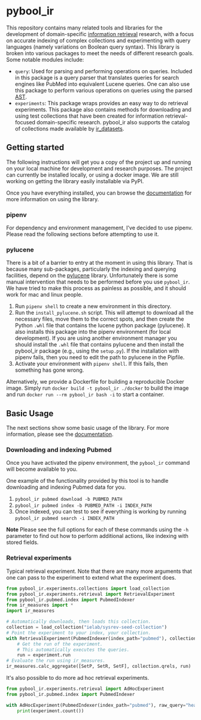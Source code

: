# pybool_ir

This repository contains many related tools and libraries for the development of domain-specific  [information retrieval](https://en.wikipedia.org/wiki/Information_retrieval) research, with a focus on accurate indexing of complex collections and experimenting with query languages (namely variations on Boolean query syntax). This library is broken into various packages to meet the needs of different research goals. Some notable modules include:

 - `query`: Used for parsing and performing operations on queries. Included in this package is a query parser that translates queries for search engines like PubMed into equivalent Lucene queries. One can also use this package to perform various operations on queries using the parsed [AST](https://en.wikipedia.org/wiki/Abstract_syntax_tree).
 - `experiments`: This package wraps provides an easy way to do retrieval experiments. This package also contains methods for downloading and using test collections that have been created for information retrieval-focused domain-specific research. pybool_ir also supports the catalog of collections made available by [ir_datasets](https://ir-datasets.com/).

## Getting started


The following instructions will get you a copy of the project up and running on your local machine for development and research purposes. The project can currently be installed locally, or using a docker image. We are still working on getting the library easily installable via PyPI.

Once you have everything installed, you can browse the [documentation](https://scells.me/pybool_ir/) for more information on using the library.

### pipenv

For dependency and environment management, I've decided to use pipenv. Please read the following sections before attempting to use it.

### pylucene

There is a bit of a barrier to entry at the moment in using this library. That is because many sub-packages, particularly the indexing and querying facilities, depend on the [pylucene](https://lucene.apache.org/pylucene/) library. Unfortunately there is some manual intervention that needs to be performed before you use `pybool_ir`. We have tried to make this process as painless as possible, and it should work for mac and linux people.

 1. Run `pipenv shell` to create a new environment in this directory.
 2. Run the `install_pylucene.sh` script. This will attempt to download all the necessary files, move them to the correct spots, and then create the Python `.whl` file that contains the lucene python package (pylucene). It also installs this package into the pipenv environment (for local development). If you are using another environment manager you should install the `.whl` file that contains pylucene and then install the pybool_ir package (e.g., using the `setup.py`). If the installation with pipenv fails, then you need to edit the path to pylucene in the Pipfile.
 3. Activate your environment with `pipenv shell`. If this fails, then something has gone wrong. 

Alternatively, we provide a Dockerfile for building a reproducible Docker image. Simply run `docker build -t pybool_ir ./docker` to build the image and run `docker run --rm pybool_ir bash -i` to start a container.

## Basic Usage

The next sections show some basic usage of the library. For more information, please see the [documentation](https://scells.me/pybool_ir/).

### Downloading and indexing Pubmed

Once you have activated the pipenv environment, the `pybool_ir` command will become available to you. 

One example of the functionality provided by this tool is to handle downloading and indexing Pubmed data for you.

 1. `pybool_ir pubmed download -b PUBMED_PATH`
 2. `pybool_ir pubmed index -b PUBMED_PATH -i INDEX_PATH`
 3. Once indexed, you can test to see if everything is working by running `pybool_ir pubmed search -i INDEX_PATH`

**Note** Please see the full options for each of these commands using the `-h` parameter to find out how to perform additional actions, like indexing with stored fields.

### Retrieval experiments

Typical retrieval experiment. Note that there are many more arguments that one can pass to the experiment to extend what the experiment does.

```python
from pybool_ir.experiments.collections import load_collection
from pybool_ir.experiments.retrieval import RetrievalExperiment
from pybool_ir.pubmed.index import PubmedIndexer
from ir_measures import *
import ir_measures

# Automatically downloads, then loads this collection.
collection = load_collection("ielab/sysrev-seed-collection")
# Point the experiment to your index, your collection.
with RetrievalExperiment(PubmedIndexer(index_path="pubmed"), collection=collection) as experiment:
    # Get the run of the experiment.
    # This automatically executes the queries.
    run = experiment.run
# Evaluate the run using ir_measures.
ir_measures.calc_aggregate([SetP, SetR, SetF], collection.qrels, run)
```

It's also possible to do more ad hoc retrieval experiments.

```python
from pybool_ir.experiments.retrieval import AdHocExperiment
from pybool_ir.pubmed.index import PubmedIndexer

with AdHocExperiment(PubmedIndexer(index_path="pubmed"), raw_query="headache[tiab]") as experiment:
    print(experiment.count())
```
